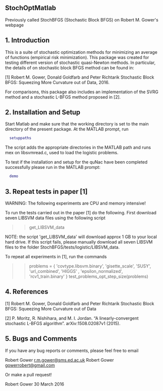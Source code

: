 ## StochOptMatlab

Previously called StochBFGS (Stochastic Block BFGS) on Robert M. Gower's webpage


## 1. Introduction

This is a suite of stochastic optimization methods for minimizing an average of functions (empirical risk minimization). This package was created for testing different version of
stochastic quasi-Newton methods. In particular, the details of on stochastic block BFGS method can be found in:

[1]   Robert M. Gower, Donald Goldfarb and Peter Richtarik
      Stochastic Block BFGS: Squeezing More Curvature out of Data, 2016.

For comparisons, this package also includes an implementation of the SVRG 
method and a stochastic L-BFGS method proposed in [2]. 



## 2. Installation and Setup

Start Matlab and make sure that the working directory is set to the
main directory of the present package.  At the MATLAB prompt, run
```Matlab
  setuppaths
```

The script adds the appropriate directories in the MATLAB path and runs mex 
on libsvmread.c, used to load the logistic problems. 

To test if the installation and setup for the quNac have been 
completed successfully please run in the MATLAB prompt:

```Matlab
  demo
```

## 3. Repeat tests in paper [1]

WARNING: The following experiments are CPU and memory intensive!

To run the tests carried out in the paper [1] do the following.
First download seven LIBSVM data files using the following script

  >>  get_LIBSVM_data

NOTE:  the script 'get_LIBSVM_data' will download approx 1 GB to your local hard drive. If this script fails, please manually download all seven LIBSVM files to the folder StochBFGS/tests/logistic/LIBSVM_data.

To repeat all experiments in [1],  run the commands

  >>  problems = {    'covtype.libsvm.binary',   'gisette_scale',  'SUSY', 'url_combined',     'HIGGS' , 'epsilon_normalized', 'rcv1_train.binary' } 
  >>  test_problems_opt_step_size(problems)

## 4. References

[1]   Robert M. Gower, Donald Goldfarb and Peter Richtarik
      Stochastic Block BFGS: Squeezing More Curvature out of Data

[2]   P. Moritz, R. Nishihara, and M. I. Jordan. 
      “A linearly-convergent stochastic L-BFGS algorithm”.
      arXiv:1508.02087v1 (2015).

## 5. Bugs and Comments

If you have any bug reports or comments, please feel free to email 

  Robert Gower <r.m.gower@sms.ed.ac.uk>
  Robert Gower <gowerrobert@gmail.com>

Or make a pull request!

Robert Gower
30 March 2016
